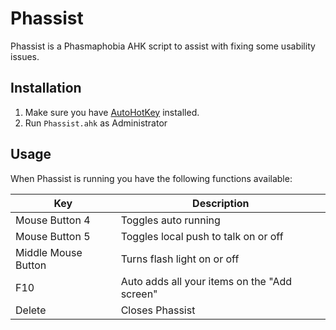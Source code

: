 # Phassist

Phassist is a Phasmaphobia AHK script to assist with fixing some usability issues.

## Installation

1. Make sure you have [AutoHotKey](https://www.autohotkey.com/) installed.
2. Run `Phassist.ahk` as Administrator

## Usage

When Phassist is running you have the following functions available:

| Key                 | Description                                  |
| ------------------- | -------------------------------------------- |
| Mouse Button 4      | Toggles auto running                         |
| Mouse Button 5      | Toggles local push to talk on or off         |
| Middle Mouse Button | Turns flash light on or off                  |
| F10                 | Auto adds all your items on the "Add screen" |
| Delete              | Closes Phassist                              |

